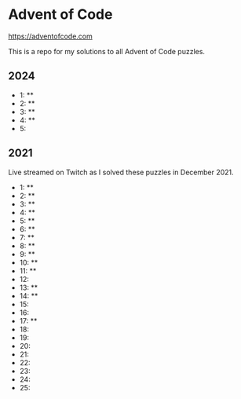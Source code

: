 # Advent of Code

https://adventofcode.com

This is a repo for my solutions to all Advent of Code puzzles.

## 2024

- 1: **
- 2: **
- 3: **
- 4: **
- 5:

## 2021

Live streamed on Twitch as I solved these puzzles in December 2021.

- 1: **
- 2: **
- 3: **
- 4: **
- 5: **
- 6: **
- 7: **
- 8: **
- 9: **
- 10: **
- 11: **
- 12:
- 13: **
- 14: **
- 15: 
- 16:
- 17: **
- 18:
- 19:
- 20:
- 21:
- 22:
- 23:
- 24:
- 25:
